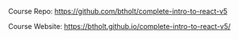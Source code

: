Course Repo: https://github.com/btholt/complete-intro-to-react-v5

Course Website: https://btholt.github.io/complete-intro-to-react-v5/
